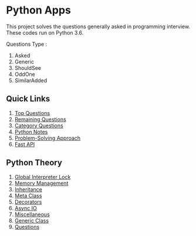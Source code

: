 # Python Apps
This project solves the questions generally asked in programming interview.
These codes run on Python 3.6.

Questions Type : 
1. Asked
2. Generic
3. ShouldSee
4. OddOne
5. SimilarAdded

## Quick Links
1. [Top Questions](top_questions.md)
2. [Remaining Questions](remaining_questions.md)
3. [Category Questions](category_wise.py)
4. [Python Notes](utility/01_notes_remember.md)
5. [Problem-Solving Approach](utility/02_approach.md)
6. [Fast API](fast_api_example/main.py)

## Python Theory
1. [Global Interpreter Lock](theory/01_GIL.md)
2. [Memory Management](theory/02_memory_management.md)
3. [Inheritance](theory/03_inheritance.md)
4. [Meta Class](theory/04_meta_class.md)
5. [Decorators](theory/05_decorators.md)
6. [Async IO](theory/06_async_io.md)
7. [Miscellaneous](theory/07_miscellaneous.md)
8. [Generic Class](theory/08_generic_class.md)
9. [Questions](theory/09_questions.md)
